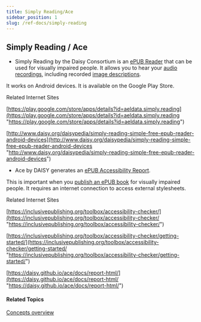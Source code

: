 ```yaml
---
title: Simply Reading/Ace
sidebar_position: 1
slug: /ref-docs/simply-reading
---
```


## Simply Reading / Ace

-   Simply Reading by the Daisy Consortium is an [ePUB Reader](Epub_Readers.md) that can be used for visually impaired people. It allows you to hear your [audio recordings](../Tasks/Edit_tasks/Record_Audio/Talking_Book_Tool_overview.md), including recorded [image descriptions](../Tasks/Edit_tasks/Image_Description_Tool/Image_Description_Tool_overview.md).
    

It works on Android devices. It is available on the Google Play Store. 

Related Internet Sites

[https://play.google.com/store/apps/details?id=aeldata.simply.reading](https://play.google.com/store/apps/details?id=aeldata.simply.reading "https://play.google.com/store/apps/details?id=aeldata.simply.reading")

[http://www.daisy.org/daisypedia/simply-reading-simple-free-epub-reader-android-devices](http://www.daisy.org/daisypedia/simply-reading-simple-free-epub-reader-android-devices "http://www.daisy.org/daisypedia/simply-reading-simple-free-epub-reader-android-devices")

-   Ace by DAISY generates an [ePUB Accessibility Report](../User_Interface/Dialog_boxes/Bloom_Accessibility_Checker_dialog_box.md).
    

This is important when you [publish an ePUB book](../Tasks/Publish_tasks/Make_an_ePUB_book_overview.md) for visually impaired people. It requires an internet connection to access external stylesheets.

Related Internet Sites

[https://inclusivepublishing.org/toolbox/accessibility-checker/](https://inclusivepublishing.org/toolbox/accessibility-checker/ "https://inclusivepublishing.org/toolbox/accessibility-checker/")

[https://inclusivepublishing.org/toolbox/accessibility-checker/getting-started/](https://inclusivepublishing.org/toolbox/accessibility-checker/getting-started/ "https://inclusivepublishing.org/toolbox/accessibility-checker/getting-started/")

[https://daisy.github.io/ace/docs/report-html/](https://daisy.github.io/ace/docs/report-html/ "https://daisy.github.io/ace/docs/report-html/")

#### Related Topics

[Concepts overview](Concepts_overview.md)